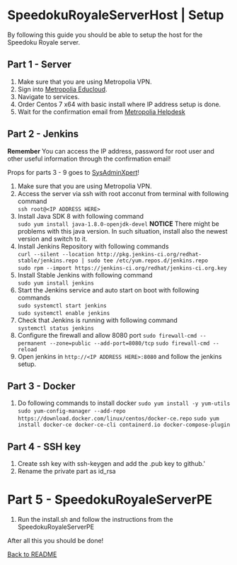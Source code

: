# SpeedokuRoyaleServerHost | Setup

By following this guide you should be able to setup the host for the Speedoku
Royale server.

## Part 1 - Server

1. Make sure that you are using Metropolia VPN.
2. Sign into [Metropolia Educloud](https://educloud.metropolia.fi/).
3. Navigate to services.
4. Order Centos 7 x64 with basic install where IP address setup is done.
5. Wait for the confirmation email from [Metropolia Helpdesk](helpdesk@metropolia.fi)

## Part 2 - Jenkins

**Remember** You can access the IP address, password for root user and
other useful information through the confirmation email!

Props for parts 3 - 9 goes to [SysAdminXpert](https://sysadminxpert.com/how-to-install-jenkins-on-centos-7-or-rhel-7/)!

1. Make sure that you are using Metropolia VPN.
2. Access the server via ssh with root acconut from terminal with following command\
   `ssh root@<IP ADDRESS HERE>`
3. Install Java SDK 8 with following command\
   `sudo yum install java-1.8.0-openjdk-devel`
   **NOTICE** There might be problems with this java version. In such situation,
   install also the newest version and switch to it.
4. Install Jenkins Repository with following commands\
   `curl --silent --location http://pkg.jenkins-ci.org/redhat-stable/jenkins.repo | sudo tee /etc/yum.repos.d/jenkins.repo`\
   `sudo rpm --import https://jenkins-ci.org/redhat/jenkins-ci.org.key`
5. Install Stable Jenkins with following command\
   `sudo yum install jenkins`
6. Start the Jenkins service and auto start on boot with following commands\
   `sudo systemctl start jenkins`\
   `sudo systemctl enable jenkins`
7. Check that Jenkins is running with following command\
   `systemctl status jenkins`
8. Configure the firewall and allow 8080 port
   `sudo firewall-cmd --permanent --zone=public --add-port=8080/tcp`
   `sudo firewall-cmd --reload`
9. Open jenkins in `http://<IP ADDRESS HERE>:8080` and follow the jenkins setup.

## Part 3 - Docker

1. Do following commands to install docker
   `sudo yum install -y yum-utils`
   `sudo yum-config-manager --add-repo https://download.docker.com/linux/centos/docker-ce.repo`
   `sudo yum install docker-ce docker-ce-cli containerd.io docker-compose-plugin`

## Part 4 - SSH key

1. Create ssh key with ssh-keygen and add the .pub key to github.'
2. Rename the private part as id_rsa

# Part 5 - SpeedokuRoyaleServerPE

1. Run the install.sh and follow the instructions from the
   SpeedokuRoyaleServerPE

After all this you should be done!

[Back to README](../README.md)
